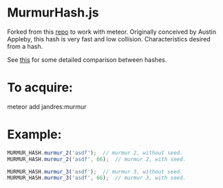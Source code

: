 # MurmurHash.js

Forked from this [repo](https://github.com/garycourt/murmurhash-js) to work with meteor. Originally conceived by Austin Appleby,
this hash is very fast and low collision. Characteristics desired from a hash.

See [this](http://programmers.stackexchange.com/questions/49550/which-hashing-algorithm-is-best-for-uniqueness-and-speed/145633#145633)
for some detailed comparison between hashes.

# To acquire:
meteor add jandres:murmur

# Example:

```javascript
MURMUR_HASH.murmur_2('asdf');  // murmur 2, without seed.
MURMUR_HASH.murmur_2('asdf', 66);  // murmur 2, with seed.

MURMUR_HASH.murmur_3('asdf');  // murmur 3, without seed.
MURMUR_HASH.murmur_3('asdf', 66);  // murmur 3, with seed.
```

